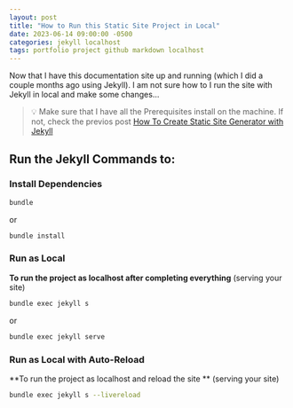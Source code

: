 ```yaml
---
layout: post
title: "How to Run this Static Site Project in Local"
date: 2023-06-14 09:00:00 -0500
categories: jekyll localhost
tags: portfolio project github markdown localhost
---
```


Now that I have this documentation site up and running (which I did a couple months ago using Jekyll).
I am not sure how to I run the site with Jekyll in local and make some changes...

> 💡 Make sure that I have all the Prerequisites install on the machine. If not, check the previos post [How To Create Static Site Generator with Jekyll](https://www.docs.jpdiaz.dev/posts/create-site-jekyll/)

## Run the Jekyll Commands to:

### Install Dependencies

```bash
bundle
```

or

```bash
bundle install
```

### Run as Local

**To run the project as localhost after completing everything** (serving your site)

```bash
bundle exec jekyll s
```

or

```bash
bundle exec jekyll serve
```

### Run as Local with Auto-Reload

**To run the project as localhost and reload the site ** (serving your site)

```bash
bundle exec jekyll s --livereload
```
